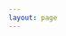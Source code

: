 ```yaml
---
layout: page
---
```

<script setup>
import {
  VPTeamPage,
  VPTeamPageTitle,
  VPTeamMembers
} from 'vitepress/theme'

const members = [
  {
    avatar: 'https://www.github.com/yyx990803.png',
    name: 'Jiuqi Man',
    title: '小满1221',
    links: [
      { icon: 'github', link: 'https://github.com/xiaoman121' },
      { icon: 'twitter', link: 'https://twitter.com/xiaoman1221' }
    ]
  },
]
</script>

<VPTeamPage>
  <VPTeamPageTitle>
    <template #title>
      关于我
    </template>
    <template #lead>
        小满，是个人
    </template>
  </VPTeamPageTitle>
  <VPTeamMembers
    :members="members"
  />
</VPTeamPage>